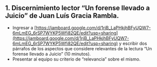 ## 1. Discernimiento lector “Un forense llevado a Juicio” de Juan Luís Gracia Rambla. 

- Ingresar a  [https://jamboard.google.com/d/1rjB_LaPHkjhBFyUQW7-6mLmEG_6rSP7WYKP5Wfi82QE/edit?usp=sharing](https://jamboard.google.com/d/1rjB_LaPHkjhBFyUQW7-6mLmEG_6rSP7WYKP5Wfi82QE/edit?usp=sharing)   y escribir dos párrafos de los aspectos que considere relevantes de la lectura “Un forense llevado a Juicio” (10 minutos). 
- Presentar al equipo su criterio de “relevancia” sobre el mismo. 
